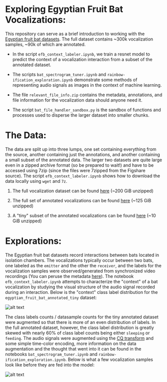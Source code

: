 Exploring Egyptian Fruit Bat Vocalizations:
===

This repository can serve as a brief introduction to working with the [Egyptian fruit bat datasets](https://www.nature.com/articles/sdata2017143). The full dataset contains ~300k vocalization samples,
~90k of which are annotated. 

* In the script `efb_context_labeler.ipynb`, we train a resnet model to predict
the context of a vocalization interaction from a subset of the annotated dataset. 

* The scripts `bat_spectrogram_tuner.ipynb` and `rainbow-ification_exploration.ipynb` demonstrate some methods of representing audio signals as images in the context of machine learning.

* The file `relevant_file_info.zip` contains the metadata, annotations, and file information for the vocalization data should anyone need it.

* The script `bat_file_handler_sandbox.py` is the sandbox of functions and processes used to disperse the larger dataset into smaller chunks.

The Data:
===

The data are split up into three lumps, one set containing everything from the source, another containing just the annotations, and another containing a small subset of the annotated data. The larger two datasets are quite large even in a zipped archive format (so be prepared to wait!) and have to be accessed using 7zip (since the files were 7zipped from the Figshare source). The script `efb_context_labeler.ipynb` shows how to download the data locally using `wget` and `7z`. 

1. The full vocalization dataset can be found [here](https://archive.org/details/egyptian_fruit_bat) (~200 GiB unzipped)

2. The full set of annotated vocalizations can be found [here](https://archive.org/details/egyptian_fruit_bat_annotated) (~125 GiB unzipped)

3. A "tiny" subset of the annotated vocalizations can be found [here](https://archive.org/details/egyptian_fruit_bat_annotated_tiny) (~10 GiB unzipped)

Explorations:
===

The Egyptian fruit bat datasets record interactions between bats located in isolation chambers. The vocalizations typically occur between two bats, one labeled as the `emitter` and the other the `receiver`, and the labels for the vocalization samples were observed/generated from synchronized video recordings (You can peruse the metadata [here](https://ia903204.us.archive.org/view_archive.php?archive=/19/items/egyptian_fruit_bat_annotated/egyptian_fruit_bat_annotated.zip&file=Metadata.pdf)). The notebook `efb_context_labeler.ipynb` attempts to characterize the "context" of a bat vocalization by studying the visual structure of the audio signal recorded during an interaction. Below is the "context" class label distribution for the `egyptian_fruit_bat_annotated_tiny` dataset: 

![alt text](https://github.com/oliver-adams-b/library/blob/main/egyptian_fruit_bat/images/class_dist_in_tiny.png)

The class labels counts / datasample counts for the tiny annotated dataset were augmented so that there is more of an even distribution of labels. In the full annotated dataset, however, the class label distribution is greatly skewed with nearly 60% of class label counts being either `sleeping` or `feeding`. The audio signals were augmented using the [CQ transform](https://en.wikipedia.org/wiki/Constant-Q_transform) and some simple time-color encoding, more information on the data augmentation and the thought that went into it can be found in the notebooks `bat_spectrogram_tuner.ipynb` and `rainbow-ification_exploration.ipynb`. Below is what a few vocalization samples look like before they are fed into the model: 

![alt text](https://github.com/oliver-adams-b/library/blob/main/egyptian_fruit_bat/images/batch_context_w_rainbows.png)

